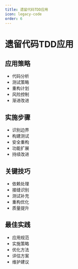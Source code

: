 ```yaml
---
title: 遗留代码TDD应用
icon: legacy-code
order: 6
---
```


# 遗留代码TDD应用

## 应用策略
- 代码分析
- 测试策略
- 重构计划
- 风险控制
- 渐进改进

## 实施步骤
- 识别边界
- 构建测试
- 安全重构
- 功能扩展
- 持续改进

## 关键技巧
- 依赖处理
- 接缝识别
- 测试补充
- 重构优化
- 质量提升

## 最佳实践
- 应用规范
- 实施策略
- 优化方法
- 评估方案
- 维护建议
